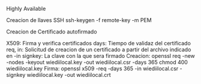 Highly Available

Creacion de llaves SSH
ssh-keygen -f remote-key -m PEM

Creacion de Certificado autofirmado

X509: Firma y verifica certificados
days: Tiempo de validaz del certificado 
req, in: Solicitud de creacion de un certificado a partir del archivo indicado en -in 
signkey: La clave con la que sera firmado
    Creacion:
    openssl req -new -nodes -keyout wiediilocal.key -out wiediilocal.csr -days 365
    chmod 400 wiediilocal.key
    Firma:
    openssl x509 -req -days 365 -in wiediilocal.csr -signkey wiediilocal.key -out wiediilocal.crt